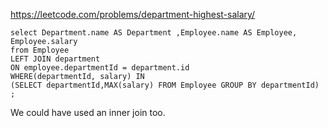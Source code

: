 https://leetcode.com/problems/department-highest-salary/

```MySQL
select Department.name AS Department ,Employee.name AS Employee, Employee.salary
from Employee
LEFT JOIN department
ON employee.departmentId = department.id
WHERE(departmentId, salary) IN
(SELECT departmentId,MAX(salary) FROM Employee GROUP BY departmentId) ;
```

We could have used an inner join too.
